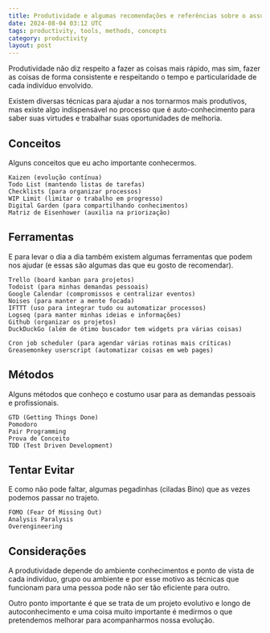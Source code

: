 ```yaml
---
title: Produtividade e algumas recomendações e referências sobre o assunto
date: 2024-08-04 03:12 UTC
tags: productivity, tools, methods, concepts
category: productivity
layout: post
---
```


Produtividade não diz respeito a fazer as coisas mais rápido, mas sim, fazer as coisas de forma consistente e respeitando o tempo e particularidade de cada indivíduo envolvido.

Existem diversas técnicas para ajudar a nos tornarmos mais produtivos, mas existe algo indispensável no processo que é auto-conhecimento para saber suas virtudes e trabalhar suas oportunidades de melhoria.

## Conceitos

Alguns conceitos que eu acho importante conhecermos.

    Kaizen (evolução contínua)
    Todo List (mantendo listas de tarefas)
    Checklists (para organizar processos)
    WIP Limit (limitar o trabalho em progresso)
    Digital Garden (para compartilhando conhecimentos)
    Matriz de Eisenhower (auxilia na priorização)

## Ferramentas

E para levar o dia a dia também existem algumas ferramentas que podem nos ajudar (e essas são algumas das que eu gosto de recomendar).

    Trello (board kanban para projetos)
    Todoist (para minhas demandas pessoais)
    Google Calendar (compromissos e centralizar eventos)
    Noises (para manter a mente focada)
    IFTTT (uso para integrar tudo ou automatizar processos)
    Logseq (para manter minhas ideias e informações)
    Github (organizar os projetos)
    DuckDuckGo (além de ótimo buscador tem widgets pra várias coisas)

    Cron job scheduler (para agendar várias rotinas mais críticas)
    Greasemonkey userscript (automatizar coisas em web pages)

## Métodos

Alguns métodos que conheço e costumo usar para as demandas pessoais e profissionais.

    GTD (Getting Things Done)
    Pomodoro
    Pair Programming
    Prova de Conceito
    TDD (Test Driven Development)

## Tentar Evitar

E como não pode faltar, algumas pegadinhas (ciladas Bino) que as vezes podemos passar no trajeto.

    FOMO (Fear Of Missing Out)
    Analysis Paralysis
    Overengineering

## Considerações

A produtividade depende do ambiente conhecimentos e ponto de vista de cada indivíduo, grupo ou ambiente e por esse motivo as técnicas que funcionam para uma pessoa pode não ser tão eficiente para outro.

Outro ponto importante é que se trata de um projeto evolutivo e longo de autoconhecimento e uma coisa muito importante é medirmos o que pretendemos melhorar para acompanharmos nossa evolução.
